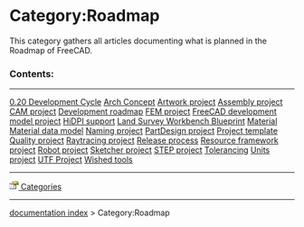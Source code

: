 # Category:Roadmap
This category gathers all articles documenting what is planned in the Roadmap of FreeCAD.

### Contents:

  ------------------------------------------------------------------------------- ----------------------------------------------------------------------------------- -------------------------------------------------------
  [0.20 Development Cycle](0.20_Development_Cycle.md)                     [Arch Concept](Arch_Concept.md)                                             [Artwork project](Artwork_project.md)
  [Assembly project](Assembly_project.md)                                 [CAM project](CAM_project.md)                                               [Development roadmap](Development_roadmap.md)
  [FEM project](FEM_project.md)                                           [FreeCAD development model project](FreeCAD_development_model_project.md)   [HiDPI support](HiDPI_support.md)
  [Land Survey Workbench Blueprint](Land_Survey_Workbench_Blueprint.md)   [Material](Material.md)                                                     [Material data model](Material_data_model.md)
  [Naming project](Naming_project.md)                                     [PartDesign project](PartDesign_project.md)                                 [Project template](Project_template.md)
  [Quality project](Quality_project.md)                                   [Raytracing project](Raytracing_project.md)                                 [Release process](Release_process.md)
  [Resource framework project](Resource_framework_project.md)             [Robot project](Robot_project.md)                                           [Sketcher project](Sketcher_project.md)
  [STEP project](STEP_project.md)                                         [Tolerancing](Tolerancing.md)                                               [Units project](Units_project.md)
  [UTF Project](UTF_Project.md)                                           [Wished tools](Wished_tools.md)                                             
  ------------------------------------------------------------------------------- ----------------------------------------------------------------------------------- -------------------------------------------------------

[<img src="images/Property.png" style="width:16px"> Categories](Category_Categories.md)

---
[documentation index](../README.md) > Category:Roadmap
